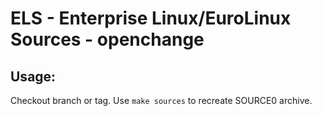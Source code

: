# ELS - Enterprise Linux/EuroLinux Sources - openchange
 
## Usage:
  Checkout branch or tag. Use `make sources` to recreate  SOURCE0 archive.
